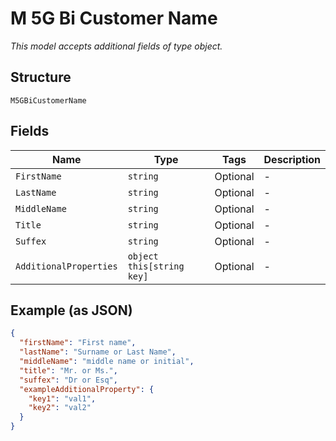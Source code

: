 
# M 5G Bi Customer Name

*This model accepts additional fields of type object.*

## Structure

`M5GBiCustomerName`

## Fields

| Name | Type | Tags | Description |
|  --- | --- | --- | --- |
| `FirstName` | `string` | Optional | - |
| `LastName` | `string` | Optional | - |
| `MiddleName` | `string` | Optional | - |
| `Title` | `string` | Optional | - |
| `Suffex` | `string` | Optional | - |
| `AdditionalProperties` | `object this[string key]` | Optional | - |

## Example (as JSON)

```json
{
  "firstName": "First name",
  "lastName": "Surname or Last Name",
  "middleName": "middle name or initial",
  "title": "Mr. or Ms.",
  "suffex": "Dr or Esq",
  "exampleAdditionalProperty": {
    "key1": "val1",
    "key2": "val2"
  }
}
```

